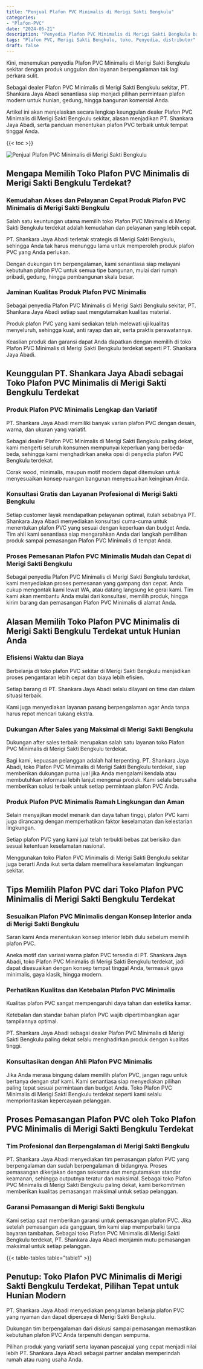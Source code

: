```yaml
---
title: "Penjual Plafon PVC Minimalis di Merigi Sakti Bengkulu"
categories: 
- "Plafon-PVC"
date: "2024-05-21"
description: "Penyedia Plafon PVC Minimalis di Merigi Sakti Bengkulu bagi rumah, office, serta gerai. Plafon unggulan, beragam motif, pilihan warna elegan, dengan jasa penempatan oleh teknisi berpengalaman serta garansi resmi!|Jasa distribusi Plafon PVC Minimalis di Merigi Sakti Bengkulu untuk keperluan hunian, perkantoran, atau gerai, beserta produk berkualitas dan instalasi oleh tim profesional dan garansi resmi.|Pilihan Plafon PVC Minimalis di Merigi Sakti Bengkulu yang andal bagi tempat tinggal, kantor, dan ritel, bersama material unggulan dan pemasangan ditangani oleh tim profesional serta kepastian resmi.|Distribusi Plafon PVC Minimalis di Merigi Sakti Bengkulu bagi rumah, office, serta gerai, beserta produk berkualitas dan instalasi ditangani oleh tim ahli, dilengkapi dengan kepastian resmi.}"
tags: "Plafon PVC, Merigi Sakti Bengkulu, toko, Penyedia, distributor"
draft: false
---
```


Kini, menemukan penyedia Plafon PVC Minimalis di Merigi Sakti Bengkulu sekitar dengan produk unggulan dan layanan berpengalaman tak lagi perkara sulit.

Sebagai dealer Plafon PVC Minimalis di Merigi Sakti Bengkulu sekitar, PT. Shankara Jaya Abadi senantiasa siap menjadi pilihan permintaan plafon modern untuk hunian, gedung, hingga bangunan komersial Anda.

Artikel ini akan menjelaskan secara lengkap keunggulan dealer Plafon PVC Minimalis di Merigi Sakti Bengkulu sekitar, alasan menjadikan PT. Shankara Jaya Abadi, serta panduan menentukan plafon PVC terbaik untuk tempat tinggal Anda.

{{< toc >}}

![Penjual Plafon PVC Minimalis di Merigi Sakti Bengkulu](/images/Plafon-PVC/Penjual-Plafon-PVC-Minimalis-di-Merigi-Sakti-Bengkulu.png)


## Mengapa Memilih Toko Plafon PVC Minimalis di Merigi Sakti Bengkulu Terdekat?

### Kemudahan Akses dan Pelayanan Cepat Produk Plafon PVC Minimalis di Merigi Sakti Bengkulu

Salah satu keuntungan utama memilih toko Plafon PVC Minimalis di Merigi Sakti Bengkulu terdekat adalah kemudahan dan pelayanan yang lebih cepat.

PT. Shankara Jaya Abadi terletak strategis di Merigi Sakti Bengkulu, sehingga Anda tak harus menunggu lama untuk memperoleh produk plafon PVC yang Anda perlukan.

Dengan dukungan tim berpengalaman, kami senantiasa siap melayani kebutuhan plafon PVC untuk semua tipe bangunan, mulai dari rumah pribadi, gedung, hingga pembangunan skala besar.

### Jaminan Kualitas Produk Plafon PVC Minimalis

Sebagai penyedia Plafon PVC Minimalis di Merigi Sakti Bengkulu sekitar, PT. Shankara Jaya Abadi setiap saat mengutamakan kualitas material.

Produk plafon PVC yang kami sediakan telah melewati uji kualitas menyeluruh, sehingga kuat, anti rayap dan air, serta praktis perawatannya.

Keaslian produk dan garansi dapat Anda dapatkan dengan memilih di toko Plafon PVC Minimalis di Merigi Sakti Bengkulu terdekat seperti PT. Shankara Jaya Abadi.

## Keunggulan PT. Shankara Jaya Abadi sebagai Toko Plafon PVC Minimalis di Merigi Sakti Bengkulu Terdekat

### Produk Plafon PVC Minimalis Lengkap dan Variatif

PT. Shankara Jaya Abadi memiliki banyak varian plafon PVC dengan desain, warna, dan ukuran yang variatif.

Sebagai dealer Plafon PVC Minimalis di Merigi Sakti Bengkulu paling dekat, kami mengerti seluruh konsumen mempunyai keperluan yang berbeda-beda, sehingga kami menghadirkan aneka opsi di penyedia plafon PVC Bengkulu terdekat.

Corak wood, minimalis, maupun motif modern dapat ditemukan untuk menyesuaikan konsep ruangan bangunan menyesuaikan keinginan Anda.

### Konsultasi Gratis dan Layanan Profesional di Merigi Sakti Bengkulu

Setiap customer layak mendapatkan pelayanan optimal, itulah sebabnya PT. Shankara Jaya Abadi menyediakan konsultasi cuma-cuma untuk menentukan plafon PVC yang sesuai dengan keperluan dan budget Anda. Tim ahli kami senantiasa siap mengarahkan Anda dari langkah pemilihan produk sampai pemasangan Plafon PVC Minimalis di tempat Anda.

### Proses Pemesanan Plafon PVC Minimalis Mudah dan Cepat di Merigi Sakti Bengkulu

Sebagai penyedia Plafon PVC Minimalis di Merigi Sakti Bengkulu terdekat, kami menyediakan proses pemesanan yang gampang dan cepat. Anda cukup mengontak kami lewat WA, atau datang langsung ke gerai kami. Tim kami akan membantu Anda mulai dari konsultasi, memilih produk, hingga kirim barang dan pemasangan Plafon PVC Minimalis di alamat Anda.

## Alasan Memilih Toko Plafon PVC Minimalis di Merigi Sakti Bengkulu Terdekat untuk Hunian Anda

### Efisiensi Waktu dan Biaya

Berbelanja di toko plafon PVC sekitar di Merigi Sakti Bengkulu menjadikan proses pengantaran lebih cepat dan biaya lebih efisien.

Setiap barang di PT. Shankara Jaya Abadi selalu dilayani on time dan dalam situasi terbaik.

Kami juga menyediakan layanan pasang berpengalaman agar Anda tanpa harus repot mencari tukang ekstra.

### Dukungan After Sales yang Maksimal di Merigi Sakti Bengkulu

Dukungan after sales terbaik merupakan salah satu layanan toko Plafon PVC Minimalis di Merigi Sakti Bengkulu terdekat.

Bagi kami, kepuasan pelanggan adalah hal terpenting. PT. Shankara Jaya Abadi, toko Plafon PVC Minimalis di Merigi Sakti Bengkulu terdekat, siap memberikan dukungan purna jual jika Anda mengalami kendala atau membutuhkan informasi lebih lanjut mengenai produk. Kami selalu berusaha memberikan solusi terbaik untuk setiap permintaan plafon PVC Anda.

### Produk Plafon PVC Minimalis Ramah Lingkungan dan Aman

Selain menyajikan model menarik dan daya tahan tinggi, plafon PVC kami juga dirancang dengan memperhatikan faktor keselamatan dan kelestarian lingkungan.

Setiap plafon PVC yang kami jual telah terbukti bebas zat berisiko dan sesuai ketentuan keselamatan nasional.

Menggunakan toko Plafon PVC Minimalis di Merigi Sakti Bengkulu sekitar juga berarti Anda ikut serta dalam memelihara keselamatan lingkungan sekitar.

## Tips Memilih Plafon PVC dari Toko Plafon PVC Minimalis di Merigi Sakti Bengkulu Terdekat

### Sesuaikan Plafon PVC Minimalis dengan Konsep Interior anda di Merigi Sakti Bengkulu

Saran kami Anda menentukan konsep interior lebih dulu sebelum memilih plafon PVC.

Aneka motif dan variasi warna plafon PVC tersedia di PT. Shankara Jaya Abadi, toko Plafon PVC Minimalis di Merigi Sakti Bengkulu terdekat, jadi dapat disesuaikan dengan konsep tempat tinggal Anda, termasuk gaya minimalis, gaya klasik, hingga modern.

### Perhatikan Kualitas dan Ketebalan Plafon PVC Minimalis

Kualitas plafon PVC sangat mempengaruhi daya tahan dan estetika kamar.

Ketebalan dan standar bahan plafon PVC wajib dipertimbangkan agar tampilannya optimal.

PT. Shankara Jaya Abadi sebagai dealer Plafon PVC Minimalis di Merigi Sakti Bengkulu paling dekat selalu menghadirkan produk dengan kualitas tinggi.

### Konsultasikan dengan Ahli Plafon PVC Minimalis

Jika Anda merasa bingung dalam memilih plafon PVC, jangan ragu untuk bertanya dengan staf kami. Kami senantiasa siap menyediakan pilihan paling tepat sesuai permintaan dan budget Anda. Toko Plafon PVC Minimalis di Merigi Sakti Bengkulu terdekat seperti kami selalu memprioritaskan kepercayaan pelanggan.

## Proses Pemasangan Plafon PVC oleh Toko Plafon PVC Minimalis di Merigi Sakti Bengkulu Terdekat

### Tim Profesional dan Berpengalaman di Merigi Sakti Bengkulu

PT. Shankara Jaya Abadi menyediakan tim pemasangan plafon PVC yang berpengalaman dan sudah berpengalaman di bidangnya. Proses pemasangan dikerjakan dengan seksama dan mengutamakan standar keamanan, sehingga outputnya teratur dan maksimal. Sebagai toko Plafon PVC Minimalis di Merigi Sakti Bengkulu paling dekat, kami berkomitmen memberikan kualitas pemasangan maksimal untuk setiap pelanggan.

### Garansi Pemasangan di Merigi Sakti Bengkulu

Kami setiap saat memberikan garansi untuk pemasangan plafon PVC. Jika setelah pemasangan ada gangguan, tim kami siap memperbaiki tanpa bayaran tambahan. Sebagai toko Plafon PVC Minimalis di Merigi Sakti Bengkulu terdekat, PT. Shankara Jaya Abadi menjamin mutu pemasangan maksimal untuk setiap pelanggan.

{{< table-tables table="table1" >}}

## Penutup: Toko Plafon PVC Minimalis di Merigi Sakti Bengkulu Terdekat, Pilihan Tepat untuk Hunian Modern

PT. Shankara Jaya Abadi menyediakan pengalaman belanja plafon PVC yang nyaman dan dapat dipercaya di Merigi Sakti Bengkulu.

Dukungan tim berpengalaman dari diskusi sampai pemasangan memastikan kebutuhan plafon PVC Anda terpenuhi dengan sempurna.

Pilihan produk yang variatif serta layanan pascajual yang cepat menjadi nilai lebih PT. Shankara Jaya Abadi sebagai partner andalan memperindah rumah atau ruang usaha Anda.